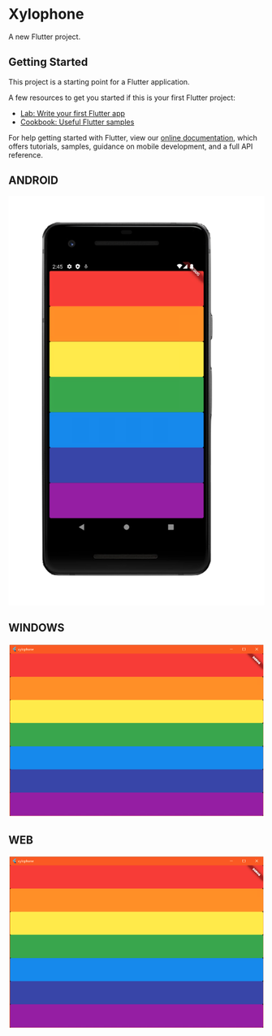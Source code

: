 # Xylophone

A new Flutter project.

## Getting Started

This project is a starting point for a Flutter application.

A few resources to get you started if this is your first Flutter project:

- [Lab: Write your first Flutter app](https://flutter.dev/docs/get-started/codelab)
- [Cookbook: Useful Flutter samples](https://flutter.dev/docs/cookbook)

For help getting started with Flutter, view our
[online documentation](https://flutter.dev/docs), which offers tutorials,
samples, guidance on mobile development, and a full API reference.

## ANDROID

![Alt-Text](/screenshots/xylophone_android.png)

## WINDOWS

![Alt-Text](/screenshots/xylophone_windows.png)

## WEB

![Alt-Text](/screenshots/xylophone_windows.png)
